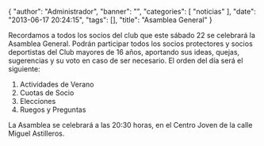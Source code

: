 {
  "author": "Administrador", 
  "banner": "", 
  "categories": [
    "noticias"
  ], 
  "date": "2013-06-17 20:24:15", 
  "tags": [], 
  "title": "Asamblea General"
}

Recordamos a todos los socios del club que este sábado 22 se celebrará la Asamblea General. Podrán participar todos los socios protectores y socios deportistas del Club mayores de 16 años, aportando sus ideas, quejas, sugerencias y su voto en caso de ser necesario. El orden del día será el siguiente:

<ol>
<li>Actividades de Verano</li>
<li>Cuotas de Socio</li>
<li>Elecciones</li>
<li>Ruegos y Preguntas</li>
</ol>

La Asamblea se celebrará a las 20:30 horas, en el Centro Joven de la calle Miguel Astilleros.


